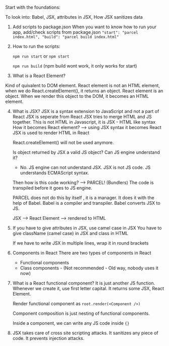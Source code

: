 Start with the foundations:

To look into: Babel, JSX, attributes in JSX, How JSX sanitizes data

1. Add scripts to package.json
   When you want to know how to run your app, add/check scripts from package.json
   `"start": "parcel index.html",
"build": "parcel build index.html"`

2. How to run the scripts:

   `npm run start` or `npm start`

   `npm run build` (npm build wont work, it only works for start)

3. What is a React Element?

Kind of quivalent to DOM element.
React element is not an HTML element, when we do React.createElement(), it returns an object. React element is an object.
When we render this object to the DOM, it becomes an HTML element.

4. What is JSX?
   JSX is a syntax extension to JavaScript and not a part of React
   JSX is seperate from React
   JSX tries to merge HTML and JS together.
   This is not HTML in Javascript, it is JSX - HTML like syntax
   How it becomes React element? --> using JSX syntax it becomes React
   JSX is used to render HTML in React

   React.createElement() will not be used anymore.

   Is object returned by JSX a valid JS object? Can JS engine understand it?

   - No. JS engine can not understand JSX. JSX is not JS code. JS understands ECMAScript syntax.

   Then how is this code working? --> PARCEL! (Bundlers)
   The code is transpiled before it goes to JS engine.

   PARCEL does not do this by itself , it is a manager. It does it with the help of Babel. Babel is a compiler and transpiler. Babel converts JSX to JS.

   JSX --> React Element --> rendered to HTML

5. If you have to give attributes in JSX, use camel case in JSX
   You have to give className (camel case) in JSX and class in HTML

   If we have to write JSX in multiple lines, wrap it in round brackets

6. Components in React
   There are two types of components in React

   - Functional components
   - Class components - (Not recommended - Old way, nobody uses it now)

7. What is a React functional component?
   It is just another JS function. Whenever we create it, use first letter capital.
   It returns some JSX, React Element.

   Render functional component as `root.render(<Component />)`

   Component composition is just nesting of functional components.

   Inside a component, we can write any JS code inside `{}`

8. JSX takes care of cross site scripting attacks. It sanitizes any piece of code.
   It prevents injection attacks.
